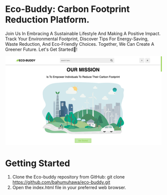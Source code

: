 # Eco-Buddy: Carbon Footprint Reduction Platform.

Join Us In Embracing A Sustainable Lifestyle And Making A Positive Impact. Track Your Environmental Footprint, Discover Tips For Energy-Saving, Waste Reduction, And Eco-Friendly Choices. Together, We Can Create A Greener Future. Let's Get Started🌿!
  
  ![Carbon Footprint](eco-buddy.png)

# Getting Started

1. Clone the Eco-buddy repository from GitHub: git clone https://github.com/bahumuhawa/eco-buddy.git
2. Open the index.html file in your preferred web browser.

